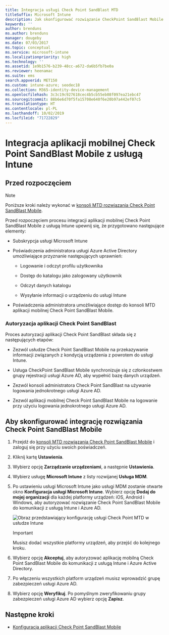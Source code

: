 ```yaml
---
title: Integracja usługi Check Point SandBlast MTD
titleSuffix: Microsoft Intune
description: Jak skonfigurować rozwiązanie CheckPoint SandBlast Mobile Threat Defense (MTD) za pomocą usługi Microsoft Intune w celu kontrolowania dostępu urządzeń przenośnych do zasobów firmy.
keywords: ''
author: brenduns
ms.author: brenduns
manager: dougeby
ms.date: 07/03/2017
ms.topic: conceptual
ms.service: microsoft-intune
ms.localizationpriority: high
ms.technology: ''
ms.assetid: 1e9b1576-b239-48cc-a672-da6b5fb7be0a
ms.reviewer: heenamac
ms.suite: ems
search.appverid: MET150
ms.custom: intune-azure; seodec18
ms.collection: M365-identity-device-management
ms.openlocfilehash: 3c3c19c927618cec4b5cb55eb08f097ea21ebc47
ms.sourcegitcommit: 88b6e6d70f5fa15708e640f6e20b97a442ef07c5
ms.translationtype: HT
ms.contentlocale: pl-PL
ms.lasthandoff: 10/02/2019
ms.locfileid: "71722829"
---
```

# <a name="integrate-check-point-sandblast-mobile-with-intune"></a>Integracja aplikacji mobilnej Check Point SandBlast Mobile z usługą Intune

## <a name="before-you-begin"></a>Przed rozpoczęciem

> [!NOTE] 
> Poniższe kroki należy wykonać w [konsoli MTD rozwiązania Check Point SandBlast Mobile](https://intune-4.eu1.locsec.net/).

Przed rozpoczęciem procesu integracji aplikacji mobilnej Check Point SandBlast Mobile z usługą Intune upewnij się, że przygotowano następujące elementy:

- Subskrypcja usługi Microsoft Intune

- Poświadczenia administratora usługi Azure Active Directory umożliwiające przyznanie następujących uprawnień:

  - Logowanie i odczyt profilu użytkownika

  - Dostęp do katalogu jako zalogowany użytkownik

  - Odczyt danych katalogu

  - Wysyłanie informacji o urządzeniu do usługi Intune

- Poświadczenia administratora umożliwiające dostęp do konsoli MTD aplikacji mobilnej Check Point SandBlast Mobile.

### <a name="check-point-sandblast-app-authorization"></a>Autoryzacja aplikacji Check Point SandBlast

Proces autoryzacji aplikacji Check Point SandBlast składa się z następujących etapów:

- Zezwól usłudze Check Point SandBlast Mobile na przekazywanie informacji związanych z kondycją urządzenia z powrotem do usługi Intune.

- Usługa CheckPoint SandBlast Mobile synchronizuje się z członkostwem grupy rejestracji usługi Azure AD, aby wypełnić bazę danych urządzeń.

- Zezwól konsoli administratora Check Point SandBlast na używanie logowania jednokrotnego usługi Azure AD.

- Zezwól aplikacji mobilnej Check Point SandBlast Mobile na logowanie przy użyciu logowania jednokrotnego usługi Azure AD.

## <a name="to-set-up-check-point-sandblast-mobile-integration"></a>Aby skonfigurować integrację rozwiązania Check Point SandBlast Mobile

1. Przejdź do [konsoli MTD rozwiązania Check Point SandBlast Mobile](https://intune-4.eu1.locsec.net/) i zaloguj się przy użyciu swoich poświadczeń.

2. Kliknij kartę **Ustawienia**.

3. Wybierz opcję **Zarządzanie urządzeniami**, a następnie **Ustawienia**.

4. Wybierz usługę **Microsoft Intune** z listy rozwijanej **Usługa MDM**.

5. Po ustawieniu usługi Microsoft Intune jako usługi MDM zostanie otwarte okno **Konfiguracja usługi Microsoft Intune**. Wybierz opcję **Dodaj do mojej organizacji** dla każdej platformy urządzeń: iOS, Android i Windows, aby autoryzować rozwiązanie Check Point SandBlast Mobile do komunikacji z usługą Intune i Azure AD.

    ![Obraz przedstawiający konfigurację usługi Check Point MTD w usłudze Intune](./media/checkpoint-sandblast-mobile-mtd-connector-integration/checkpoint-MTD-1.PNG)

    > [!IMPORTANT]
    > Musisz dodać wszystkie platformy urządzeń, aby przejść do kolejnego kroku.

6. Wybierz opcję **Akceptuj**, aby autoryzować aplikację mobilną Check Point SandBlast Mobile do komunikacji z usługą Intune i Azure Active Directory.

7. Po włączeniu wszystkich platform urządzeń musisz wprowadzić grupę zabezpieczeń usługi Azure AD.

8. Wybierz opcję **Weryfikuj**. Po pomyślnym zweryfikowaniu grupy zabezpieczeń usługi Azure AD wybierz opcję **Zapisz**.

## <a name="next-steps"></a>Następne kroki

- [Konfiguracja aplikacji Check Point SandBlast Mobile](mtd-apps-ios-app-configuration-policy-add-assign.md)
